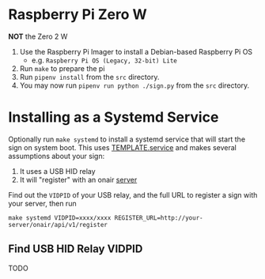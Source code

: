 Raspberry Pi Zero W
===================

**NOT** the Zero 2 W

1. Use the Raspberry Pi Imager to install a Debian-based Raspberry Pi OS
	* e.g. `Raspberry Pi OS (Legacy, 32-bit) Lite`
2. Run `make` to prepare the pi
3. Run `pipenv install` from the `src` directory.
4. You may now run `pipenv run python ./sign.py` from the `src` directory.

Installing as a Systemd Service
==============================

Optionally run `make systemd` to install a systemd service that will start the sign on system boot.
This uses [TEMPLATE.service](./TEMPLATE.service) and makes several assumptions about your sign:

1. It uses a USB HID relay
2. It will "register" with an onair [server](../../../server)

Find out the `VIDPID` of your USB relay, and the full URL to register a sign with your server, then run

	make systemd VIDPID=xxxx/xxxx REGISTER_URL=http://your-server/onair/api/v1/register

Find USB HID Relay VIDPID
------------------------
TODO


